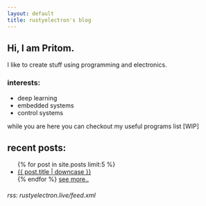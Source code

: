 ```yaml
---
layout: default
title: rustyelectron's blog
---
```


## Hi, I am Pritom.
I like to create stuff using programming and electronics.

### interests:
* deep learning
* embedded systems
* control systems

while you are here you can checkout my useful programs list [WIP]

## recent posts:

<ul>
{% for post in site.posts limit:5 %}
	<li><a class="noline" href="{{ post.url }}">{{ post.title | downcase }}</a></li>
{% endfor %}
<a class="noline" href="/blog">see more..</a>
</ul>

<h6>rss: <span class="yellow">rustyelectron.live/feed.xml</span></h6>
